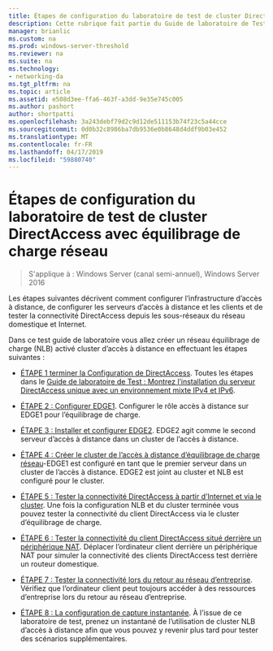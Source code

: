 ```yaml
---
title: Étapes de configuration du laboratoire de test de cluster DirectAccess avec équilibrage de charge réseau
description: Cette rubrique fait partie du Guide de laboratoire de Test - décrire de DirectAccess dans un Cluster avec équilibrage de charge réseau Windows pour Windows Server 2016
manager: brianlic
ms.custom: na
ms.prod: windows-server-threshold
ms.reviewer: na
ms.suite: na
ms.technology:
- networking-da
ms.tgt_pltfrm: na
ms.topic: article
ms.assetid: e508d3ee-ffa6-463f-a3dd-9e35e745c005
ms.author: pashort
author: shortpatti
ms.openlocfilehash: 3a243debf79d2c9d12de511153b74f23c5a44cce
ms.sourcegitcommit: 0d0b32c8986ba7db9536e0b8648d4ddf9b03e452
ms.translationtype: MT
ms.contentlocale: fr-FR
ms.lasthandoff: 04/17/2019
ms.locfileid: "59880740"
---
```

# <a name="steps-for-configuring-the-directaccess-cluster-nlb-test-lab"></a>Étapes de configuration du laboratoire de test de cluster DirectAccess avec équilibrage de charge réseau

>S'applique à : Windows Server (canal semi-annuel), Windows Server 2016

Les étapes suivantes décrivent comment configurer l’infrastructure d’accès à distance, de configurer les serveurs d’accès à distance et les clients et de tester la connectivité DirectAccess depuis les sous-réseaux du réseau domestique et Internet.  
  
Dans ce test guide de laboratoire vous allez créer un réseau équilibrage de charge (NLB) activé cluster d’accès à distance en effectuant les étapes suivantes :  
  
-   [ÉTAPE 1 terminer la Configuration de DirectAccess](STEP-1-Complete-the-DirectAccess-Configuration.md). Toutes les étapes dans le [Guide de laboratoire de Test : Montrez l’installation du serveur DirectAccess unique avec un environnement mixte IPv4 et IPv6](https://go.microsoft.com/fwlink/p/?LinkId=237004).  
  
-   [ÉTAPE 2 : Configurer EDGE1](STEP-2-Configure-EDGE1.md). Configurer le rôle accès à distance sur EDGE1 pour l’équilibrage de charge.  
  
-   [ÉTAPE 3 : Installer et configurer EDGE2](STEP-3-Install-and-Configure-EDGE2.md). EDGE2 agit comme le second serveur d’accès à distance dans un cluster de l’accès à distance.  
  
-   [ÉTAPE 4 : Créer le cluster de l’accès à distance d’équilibrage de charge réseau](STEP-4-Create-the-Network-Load-Balanced-Remote-Access-Cluster.md)-EDGE1 est configuré en tant que le premier serveur dans un cluster de l’accès à distance. EDGE2 est joint au cluster et NLB est configuré pour le cluster.  
  
-   [ÉTAPE 5 : Tester la connectivité DirectAccess à partir d’Internet et via le cluster](STEP-5-Test-DirectAccess-Connectivity-from-the-Internet-and-Through-the-Cluster.md). Une fois la configuration NLB et du cluster terminée vous pouvez tester la connectivité du client DirectAccess via le cluster d’équilibrage de charge.  
  
-   [ÉTAPE 6 : Tester la connectivité du client DirectAccess situé derrière un périphérique NAT](STEP-6-Test-DirectAccess-Client-Connectivity-from-Behind-a-NAT-Device.md). Déplacer l’ordinateur client derrière un périphérique NAT pour simuler la connectivité des clients DirectAccess test derrière un routeur domestique.  
  
-   [ÉTAPE 7 : Tester la connectivité lors du retour au réseau d’entreprise](STEP-7-Test-Connectivity-When-Returning-to-the-Corpnet.md). Vérifiez que l’ordinateur client peut toujours accéder à des ressources d’entreprise lors du retour au réseau d’entreprise.  
  
-   [ÉTAPE 8 : La configuration de capture instantanée](da-cluster-nlb-s8-snapshot.md). À l’issue de ce laboratoire de test, prenez un instantané de l’utilisation de cluster NLB d’accès à distance afin que vous pouvez y revenir plus tard pour tester des scénarios supplémentaires.  
  


